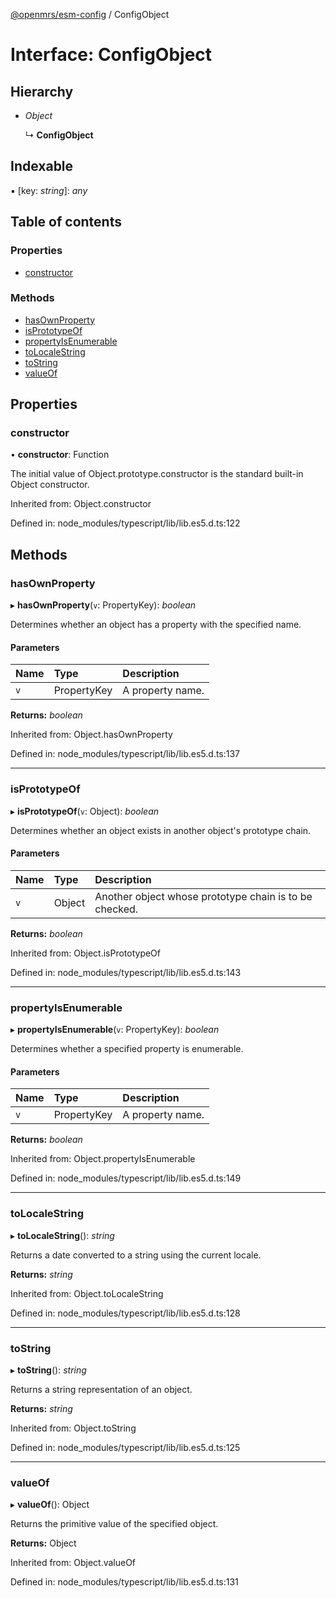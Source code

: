 [@openmrs/esm-config](../API.md) / ConfigObject

# Interface: ConfigObject

## Hierarchy

- *Object*

  ↳ **ConfigObject**

## Indexable

▪ [key: *string*]: *any*

## Table of contents

### Properties

- [constructor](configobject.md#constructor)

### Methods

- [hasOwnProperty](configobject.md#hasownproperty)
- [isPrototypeOf](configobject.md#isprototypeof)
- [propertyIsEnumerable](configobject.md#propertyisenumerable)
- [toLocaleString](configobject.md#tolocalestring)
- [toString](configobject.md#tostring)
- [valueOf](configobject.md#valueof)

## Properties

### constructor

• **constructor**: Function

The initial value of Object.prototype.constructor is the standard built-in Object constructor.

Inherited from: Object.constructor

Defined in: node_modules/typescript/lib/lib.es5.d.ts:122

## Methods

### hasOwnProperty

▸ **hasOwnProperty**(`v`: PropertyKey): *boolean*

Determines whether an object has a property with the specified name.

#### Parameters

| Name | Type | Description |
| :------ | :------ | :------ |
| `v` | PropertyKey | A property name. |

**Returns:** *boolean*

Inherited from: Object.hasOwnProperty

Defined in: node_modules/typescript/lib/lib.es5.d.ts:137

___

### isPrototypeOf

▸ **isPrototypeOf**(`v`: Object): *boolean*

Determines whether an object exists in another object's prototype chain.

#### Parameters

| Name | Type | Description |
| :------ | :------ | :------ |
| `v` | Object | Another object whose prototype chain is to be checked. |

**Returns:** *boolean*

Inherited from: Object.isPrototypeOf

Defined in: node_modules/typescript/lib/lib.es5.d.ts:143

___

### propertyIsEnumerable

▸ **propertyIsEnumerable**(`v`: PropertyKey): *boolean*

Determines whether a specified property is enumerable.

#### Parameters

| Name | Type | Description |
| :------ | :------ | :------ |
| `v` | PropertyKey | A property name. |

**Returns:** *boolean*

Inherited from: Object.propertyIsEnumerable

Defined in: node_modules/typescript/lib/lib.es5.d.ts:149

___

### toLocaleString

▸ **toLocaleString**(): *string*

Returns a date converted to a string using the current locale.

**Returns:** *string*

Inherited from: Object.toLocaleString

Defined in: node_modules/typescript/lib/lib.es5.d.ts:128

___

### toString

▸ **toString**(): *string*

Returns a string representation of an object.

**Returns:** *string*

Inherited from: Object.toString

Defined in: node_modules/typescript/lib/lib.es5.d.ts:125

___

### valueOf

▸ **valueOf**(): Object

Returns the primitive value of the specified object.

**Returns:** Object

Inherited from: Object.valueOf

Defined in: node_modules/typescript/lib/lib.es5.d.ts:131
